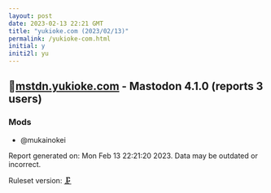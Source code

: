 ```yaml
---
layout: post
date: 2023-02-13 22:21 GMT
title: "yukioke.com (2023/02/13)"
permalink: /yukioke-com.html
initial: y
initi2l: yu
---
```


## 🐘[mstdn.yukioke.com](https://mstdn.yukioke.com) - Mastodon 4.1.0 (reports 3 users)

### Mods
 * @mukainokei

Report generated on: Mon Feb 13 22:21:20 2023. Data may be outdated or incorrect.

Ruleset version: [🗜](/version-clamp)
